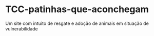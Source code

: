 # TCC-patinhas-que-aconchegam
Um site com intuito de resgate e adoção de animais em situação de vulnerabilidade
